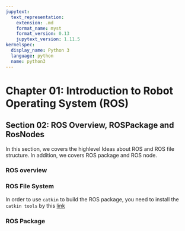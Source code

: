 ```yaml
---
jupytext:
  text_representation:
    extension: .md
    format_name: myst
    format_version: 0.13
    jupytext_version: 1.11.5
kernelspec:
  display_name: Python 3
  language: python
  name: python3
---
```


# Chapter 01: Introduction to Robot Operating System (ROS)

## Section 02: ROS Overview, ROSPackage and RosNodes

In this section, we covers the highlevel Ideas about ROS and ROS file structure. In addition, we covers ROS package and ROS node.

### ROS overview

### ROS File System
In order to use `catkin` to build the ROS package, you need to install the `catkin tools` by this [link](https://catkin-tools.readthedocs.io/en/latest/installing.html)

### ROS Package


